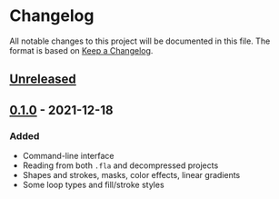 # Changelog

All notable changes to this project will be documented in this file. The format is based on [Keep a Changelog](https://keepachangelog.com/en/1.0.0/).

## [Unreleased]

## [0.1.0] - 2021-12-18
### Added
* Command-line interface
* Reading from both `.fla` and decompressed projects
* Shapes and strokes, masks, color effects, linear gradients
* Some loop types and fill/stroke styles

[Unreleased]: https://github.com/PluieElectrique/xfl2svg/compare/v0.1.0...HEAD
[0.1.0]: https://github.com/PluieElectrique/xfl2svg/releases/tag/v0.1.0
